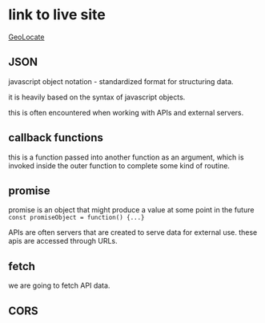 # link to live site

[GeoLocate](https://archiveslocation.netlify.app/)

## JSON

javascript object notation - standardized format for structuring data.

it is heavily based on the syntax of javascript objects.

this is often encountered when working with APIs and external servers.

## callback functions

this is a function passed into another function as an argument, which is invoked inside the outer function to complete some kind of routine.

## promise

promise is an object that might produce a value at some point in the future
`const promiseObject = function() {...}`

APIs are often servers that are created to serve data for external use.
these apis are accessed through URLs.

## fetch

we are going to fetch API data.

## CORS

